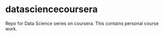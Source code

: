 datasciencecoursera
===================

Repo for Data Science series on coursera. This contains personal course work.
